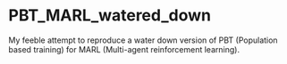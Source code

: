 # PBT_MARL_watered_down
My feeble attempt to reproduce a water down version of PBT (Population based training) for MARL (Multi-agent reinforcement learning).
